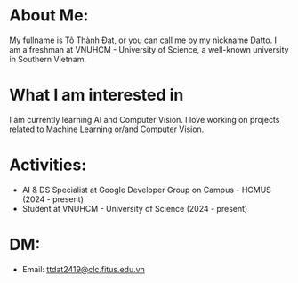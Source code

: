 # About Me:

My fullname is Tô Thành Đạt, or you can call me by my nickname Datto. I am a freshman at VNUHCM - University of Science, a well-known university in Southern Vietnam.

# What I am interested in

I am currently learning AI and Computer Vision. I love working on projects related to Machine Learning or/and Computer Vision.

# Activities:

- AI & DS Specialist at Google Developer Group on Campus - HCMUS (2024 - present)
- Student at VNUHCM - University of Science (2024 - present)

# DM: 

- Email: ttdat2419@clc.fitus.edu.vn
